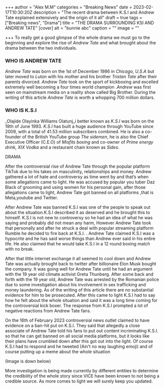 +++
author = "Alex M.M"
categories = "Breaking News"
date = 2023-02-17T10:30:20Z
description = "The recent drama between K.S.I and Andrew Tate explained extensively and the origin of it all"
draft = true
tags = ["Breaking news", "Drama"]
title = "THE DRAMA SURROUNDING KSI AND ANDREW TATE"
[cover]
alt = "bunnie abc"
caption = ""
image = ""

+++
To really get a good glimpse of the whole drama we must go to the beginning and explore the rise of _Andrew Tate_ and what brought about the drama between the two individuals.

### WHO IS ANDREW TATE

_Andrew Tate_ was born on the 1st of December 1986 in _Chicago, U.S.A_ but later moved to _Luton_ with his mother and his brother _Tristan Tate_ after their parents divorced. _Andrew Tate_ took on the sport of kickboxing and excelled extremely well becoming a four times world champion ._Andrew_ was first seen on mainstream media on a reality show called Big Brother. During the writing of this article _Andrew Tate_ is worth a whopping 700 million dollars.

### WHO IS K.S.I

_Olajide Olayinka Williams Olatunj_i better known as _K.S.I_ was born on the 19th of June 1993. _K.S.I_ has built a huge audience through YouTube since 2009, with a total of 41.53 million subscribers combined. He is also a co-founder of the British YouTube group _The sidemen_, he is also the Chief Executive Officer (C.E.O) of _Misfits boxing_ and co-owner of _Prime energy drink, XIX Vodka_ and a restaurant chain known as _Sides_.

DRAMA

After the controversial rise of Andrew Tate through the popular platform TikTok due to his takes on masculinity, relationships and money. Andrew gathered a lot of hate and controversy as time went by and that’s when some allegations came to light. He was accused by popular you tuber Daz Black of grooming and using women for his personal gain, after those allegations came to light, Andrew Tate got banned on all platforms ,that is Meta,youtube and Twitter.

After Andrew Tate was banned K.S.I was one of the people to speak out about the situation.K.S.I described it as deserved and he brought this to himself. K.S.I is not new to controversy so he had an idea of what he was saying and probably did not mean any harm, However Andrew Tate took that personally and after he struck a deal with popular streaming platform Rumble he decided to fire back at K.S.I. . Andrew Tate claimed K.S.I was a hypocrite and he has said worse things than Andrew ever said in his entire life. He also claimed that he would take K.S.I in a 12 round boxing match with no break.

After that little internet exchange it all seemed to cool down and Andrew Tate was actually brought back to twitter after billionaire Elon Musk bought the company. It was going well for Andrew Tate until he had an argument with the 19 year old climate activist Greta Thunberg. After some back and forth with the 19 year old, Andrew Tate was arrested by the Romanian police due to some investigation about his involvement in sex trafficking and money laundering. As of the writing of this article there are no substantial evidence for him to be prosecuted. After this came to light K.S.I had to say how he felt about the whole situation and said it was a long time coming for the controversial kick boxer. The response from K.S.I prompted a lot of negative reactions from Andrew Tate fans.

On the 16th of February 2023 controversial news outlet claimed to have evidence on a ban-hit put on K.S.I. They said that allegedly a close associate of Andrew Tate told his fans to put out content incriminating K.S.I. so that he can get banned on all social media platforms, but it looks like their plans have crumbled down after this got out into the light. Of course K.S.I had to respond and he tweeted (Ain’t no way laughing emoji) and of course putting up a meme about the whole situation

(Image is down below)

More investigation is being made currently by different entities to determine the credibility of the whole story since VICE have been known to not being a credible source. As more comes to light we will surely keep you updated.
